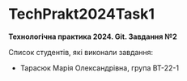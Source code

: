 # TechPrakt2024Task1
**Технологічна практика 2024. Git. Завдання №2**

Список студентів, які виконали завдання:
* Тарасюк Марія Олександрівна, група ВТ-22-1
